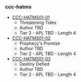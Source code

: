 ### ccc-hatms
* [CCC-HATMS01-01](http://www.dmsguild.com/product/239986/CCCHATMS0101-Threatening-Tides?affiliate_id=757342)
    * Threatening Tides
    * Author TBD
    * Tier 2 - APL TBD - Length 4
* [CCC-HATMS01-02](http://www.dmsguild.com/product/239987/CCCHATMS0102-Prophecys-Promise?affiliate_id=757342)
    * Prophecy's Promise
    * Author TBD
    * Tier 2 - APL TBD - Length 4
* [CCC-HATMS01-03](http://www.dmsguild.com/product/239988/CCCHATMS0103-Destiny-Defied?affiliate_id=757342)
    * Destiny Defied
    * Author TBD
    * Tier 2 - APL TBD - Length 4
